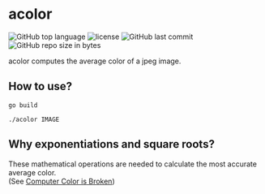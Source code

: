 # acolor
![GitHub top language](https://img.shields.io/github/languages/top/schdav/acolor.svg)
![license](https://img.shields.io/github/license/schdav/acolor.svg)
![GitHub last commit](https://img.shields.io/github/last-commit/schdav/acolor.svg)
![GitHub repo size in bytes](https://img.shields.io/github/repo-size/schdav/acolor.svg)

acolor computes the average color of a jpeg image.

## How to use?
`go build`

`./acolor IMAGE`

## Why exponentiations and square roots?
These mathematical operations are needed to calculate the most accurate average color.  
(See [Computer Color is Broken](https://www.youtube.com/watch?v=LKnqECcg6Gw))
